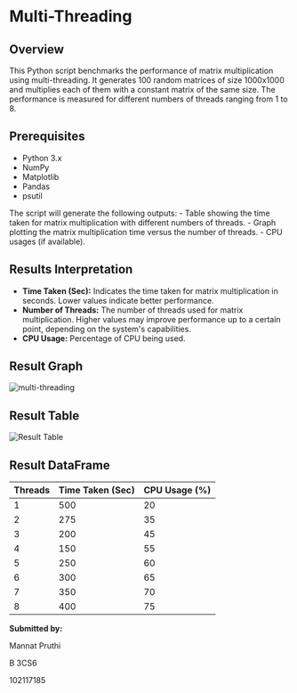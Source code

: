 # Multi-Threading

## Overview

This Python script benchmarks the performance of matrix multiplication using multi-threading. It generates 100 random matrices of size 1000x1000 and multiplies each of them with a constant matrix of the same size. The performance is measured for different numbers of threads ranging from 1 to 8.

## Prerequisites

- Python 3.x
- NumPy
- Matplotlib
- Pandas
- psutil

The script will generate the following outputs:
    - Table showing the time taken for matrix multiplication with different numbers of threads.
    - Graph plotting the matrix multiplication time versus the number of threads.
    - CPU usages (if available).
    
## Results Interpretation

- **Time Taken (Sec):** Indicates the time taken for matrix multiplication in seconds. Lower values indicate better performance.
- **Number of Threads:** The number of threads used for matrix multiplication. Higher values may improve performance up to a certain point, depending on the system's capabilities.
- **CPU Usage:** Percentage of CPU being used.

## Result Graph
![multi-threading](https://github.com/MannatPruthi/Multi-Threading/assets/91721574/5fe7af89-5b9c-49f1-8cb4-0b6aa725e4be)

## Result Table
![Result Table](https://github.com/MannatPruthi/Multi-Threading/assets/91721574/fb9c9dcc-8e6e-41c8-ae88-e7e11ce59358)

## Result DataFrame

| Threads | Time Taken (Sec) | CPU Usage (%) |
|---------|------------------|---------------|
| 1       | 500              | 20            |
| 2       | 275              | 35            |
| 3       | 200              | 45            |
| 4       | 150              | 55            |
| 5       | 250              | 60            |
| 6       | 300              | 65            |
| 7       | 350              | 70            |
| 8       | 400              | 75            |

**Submitted by:**

Mannat Pruthi


B 3CS6


102117185
